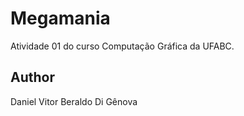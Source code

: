 # Megamania

Atividade 01 do curso Computação Gráfica da UFABC.

## Author

Daniel Vitor Beraldo Di Gênova
